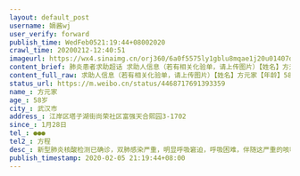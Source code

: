 ```yaml
---
layout: default_post
username: 娟酱wj
user_verify: forward
publish_time: WedFeb0521:19:44+08002020
crawl_time: 20200212-12:40:51
imageurl: https://wx4.sinaimg.cn/orj360/6a0f5575ly1gblu8mqae1j20u01407dm.jpg,https://wx1.sinaimg.cn/orj360/6a0f5575ly1gblu8mbpk5j20u0140gv8.jpg,https://wx2.sinaimg.cn/orj360/6a0f5575ly1gblu8nstjxj20u0140qc9.jpg,https://wx1.sinaimg.cn/orj360/6a0f5575ly1gblu8oyoswj20u0140q7b.jpg
content_brief: 肺炎患者求助超话 求助人信息（若有相关化验单，请上传图片）【姓名】方元家【年龄】58岁【所在城市】武汉市【所在小区、社区】江岸区塔子湖街尚荣社区富强天合熙园3-1702【患病时间】1月28日【联系方式】●●●【其他紧急联系人】方程【病情描述】 新型肺炎核酸检测已确诊，双肺感染 ...全文
content_full_raw: 求助人信息（若有相关化验单，请上传图片）【姓名】方元家【年龄】58岁【所在城市】武汉市【所在小区、社区】江岸区塔子湖街尚荣社区富强天合熙园3-1702【患病时间】1月28日【联系方式】●●●【其他紧急联系人】方程【病情描述】新型肺炎核酸检测已确诊，双肺感染严重，明显呼吸窘迫，呼吸困难，伴随这严重的咳嗽，持续发烧，进食困难，情况每况愈下。
status_url: https://m.weibo.cn/status/4468717691393359
name_: 方元家
age_: 58岁
city_: 武汉市
address_: 江岸区塔子湖街尚荣社区富强天合熙园3-1702
since_: 1月28日
tel_: ●●●
tel2_: 方程
desc_: 新型肺炎核酸检测已确诊，双肺感染严重，明显呼吸窘迫，呼吸困难，伴随这严重的咳嗽，持续发烧，进食困难，情况每况愈下。
publish_timestamp: 2020-02-05 21:19:44+08:00
---
```

